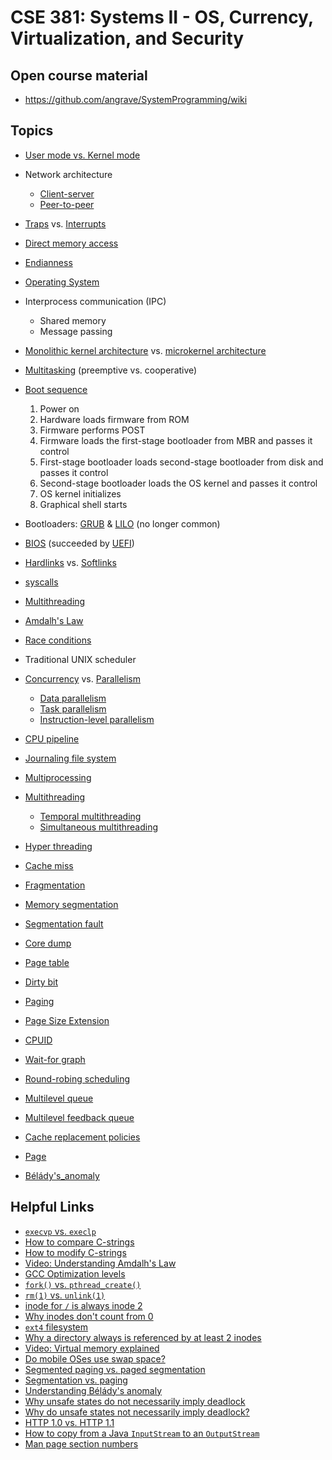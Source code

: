 [Wikipedia-Protection_ring]: https://en.wikipedia.org/wiki/Protection_ring
[Wikipedia-Client-server]: https://en.wikipedia.org/wiki/Client%E2%80%93server_model
[Wikipedia-Peer-to-peer]: https://en.wikipedia.org/wiki/Peer-to-peer
[Wikipedia-Trap]: https://en.wikipedia.org/wiki/Trap_(computing)
[Wikipedia-Interrupt]: https://en.wikipedia.org/wiki/Interrupt
[Wikipedia-Direct-memory-access]: https://en.wikipedia.org/wiki/Direct_memory_access
[Wikipedia-Endianness]: https://en.wikipedia.org/wiki/Endianness
[Wikipedia-Operating_system]: https://en.wikipedia.org/wiki/Operating_system
[Wikipedia-Monolithic_kernel]: https://en.wikipedia.org/wiki/Monolithic_kernel
[Wikipedia-Microkernel]: https://en.wikipedia.org/wiki/Microkernel
[Wikipedia-Computer_multitasking]: https://en.wikipedia.org/wiki/Computer_multitasking
[Wikipedia-Booting]: https://en.wikipedia.org/wiki/Booting
[Wikipedia-LILO]: https://en.wikipedia.org/wiki/LILO_(boot_loader)
[Wikipedia-GNU_GRUB]: https://en.wikipedia.org/wiki/GNU_GRUB
[Wikipedia-BIOS]: https://en.wikipedia.org/wiki/BIOS
[Wikipedia-Unified_Extensible_Firmware_Interface]: https://en.wikipedia.org/wiki/Unified_Extensible_Firmware_Interface
[Wikipedia-Hardlink]: https://en.wikipedia.org/wiki/Hardlink
[Wikipedia-Symbolic_link]: https://en.wikipedia.org/wiki/Symbolic_link
[Wikipedia-System_call]: https://en.wikipedia.org/wiki/System_call
[Wikipedia-Multithreading]: https://en.wikipedia.org/wiki/Multithreading_(computer_architecture)
[Wikipedia-Amdahl's_law]: https://en.wikipedia.org/wiki/Amdahl's_law
[Wikipedia-Race_condition]: https://en.wikipedia.org/wiki/Race_condition#Software
[Wikipedia-Concurrency]: https://en.wikipedia.org/wiki/Concurrency_(computer_science)
[Wikipedia-Parallel_computing]: https://en.wikipedia.org/wiki/Parallel_computing
[Wikipedia-Task_parallelism]: https://en.wikipedia.org/wiki/Task_parallelism
[Wikipedia-Data_parallelism]: https://en.wikipedia.org/wiki/Data_parallelism
[Wikipedia-Pipeline]: https://en.wikipedia.org/wiki/Pipeline_(computing)
[Wikipedia-Journaling_file_system]: https://en.wikipedia.org/wiki/Journaling_file_system
[Wikipedia-Multiprocessing]: https://en.wikipedia.org/wiki/Multiprocessing
[Wikipedia-Multithreading]: https://en.wikipedia.org/wiki/Multithreading_(computer_architecture)
[Wikipedia-Instruction-level_parallelism]: https://en.wikipedia.org/wiki/Instruction-level_parallelism
[Wikipedia-Temporal_multithreading]: https://en.wikipedia.org/wiki/Temporal_multithreading
[Wikipedia-Simultaneous_multithreading]: https://en.wikipedia.org/wiki/Simultaneous_multithreading
[Wikipedia-Hyper-threading]: https://en.wikipedia.org/wiki/Hyper-threading
[Wikipedia-CPU_cache-Cache_miss]: https://en.wikipedia.org/wiki/CPU_cache#Cache_miss
[StackOverflow-A5769803]: https://stackoverflow.com/a/5769803
[StackOverflow-A8004250]: https://stackoverflow.com/a/8004250
[StackOverflow-A10279752]: https://stackoverflow.com/a/10279752
[YouTube-ehyO7mxeU74]: https://youtu.be/ehyO7mxeU74
[StackOverflow-A32941238]: https://stackoverflow.com/a/32941238
[StackOverflow-A8514943]: https://stackoverflow.com/a/8514943
[Serverfault-A38817]: https://serverfault.com/a/38817
[StackOverflow-A12769035]: https://stackoverflow.com/a/12769035
[StackOverflow-A2109363]: https://stackoverflow.com/a/2109363
[Linux-kernel-ext4]: https://www.kernel.org/doc/html/latest/filesystems/ext4/index.html
[Unix-StackExchange-A153640]: https://unix.stackexchange.com/a/153640
[YouTube-2quKyPnUShQ]: https://youtu.be/2quKyPnUShQ
[StackOverflow-A17478535]: https://stackoverflow.com/a/17478535
[Wikipedia-Fragmentation]: https://en.wikipedia.org/wiki/Fragmentation_(computing)
[Wikipedia-Memory_segmentation]: https://en.wikipedia.org/wiki/Memory_segmentation
[Wikipedia-Segmentation_fault]: https://en.wikipedia.org/wiki/Segmentation_fault
[Wikipedia-Core_dump]: https://en.wikipedia.org/wiki/Core_dump
[StackOverflow-Q16643180]: https://stackoverflow.com/q/16643180
[StackOverflow-A40002566]: https://stackoverflow.com/a/40002566
[Wikipedia-Page_table]: https://en.wikipedia.org/wiki/Page_table
[Wikipedia-Dirty_bit]: https://en.wikipedia.org/wiki/Dirty_bit
[Wikipedia-Paging]: https://en.wikipedia.org/wiki/Paging
[Wikipedia-Page_Size_Extension]: https://en.wikipedia.org/wiki/Page_Size_Extension
[Wikipedia-CPUID]: https://en.wikipedia.org/wiki/CPUID
[Wikipedia-Wait-for_graph]: https://en.wikipedia.org/wiki/Wait-for_graph
[Wikipedia-Round-robin_scheduling]: https://en.wikipedia.org/wiki/Round-robin_scheduling
[Wikipedia-Multilevel_queue]: https://en.wikipedia.org/wiki/Multilevel_queue
[Wikipedia-Multilevel_feedback_queue]: https://en.wikipedia.org/wiki/Multilevel_feedback_queue
[StackOverflow-A4800535]: https://stackoverflow.com/a/4800535
[Unsafe_state!=Deadlock]: https://defuse.ca/blog/why-unsafe-state-deadlock.html
[Computer-Science-StackExchange-A45149]: https://cs.stackexchange.com/a/45149
[StackOverflow-A247026]: https://stackoverflow.com/a/247026
[StackOverflow-A19194580]: https://stackoverflow.com/a/19194580
[Wikipedia-Cache_replacement_policies]: https://en.wikipedia.org/wiki/Cache_replacement_policies
[Wikipedia-Page]: https://en.wikipedia.org/wiki/Page_(computer_memory)
[Wikipedia-Bélády's_anomaly]: https://en.wikipedia.org/wiki/B%C3%A9l%C3%A1dy's_anomaly
[Unix-StackExchange-A3587]: https://unix.stackexchange.com/a/3587

# CSE 381: Systems II - OS, Currency, Virtualization, and Security

## Open course material

- https://github.com/angrave/SystemProgramming/wiki

## Topics

- [User mode vs. Kernel mode][Wikipedia-Protection_ring]
- Network architecture

    - [Client-server][Wikipedia-Client-server]
    - [Peer-to-peer][Wikipedia-Peer-to-peer]

- [Traps][Wikipedia-Trap] vs. [Interrupts][Wikipedia-Interrupt]
- [Direct memory access][Wikipedia-Direct-memory-access]
- [Endianness][Wikipedia-Endianness]
- [Operating System][Wikipedia-Operating_system]
- Interprocess communication (IPC)

    - Shared memory
    - Message passing

- [Monolithic kernel architecture][Wikipedia-Monolithic_kernel] vs. [microkernel architecture][Wikipedia-Microkernel]
- [Multitasking][Wikipedia-Computer_multitasking] (preemptive vs. cooperative)
- [Boot sequence][Wikipedia-Booting]

    1. Power on
    2. Hardware loads firmware from ROM
    3. Firmware performs POST
    4. Firmware loads the first-stage bootloader from MBR and passes it control
    5. First-stage bootloader loads second-stage bootloader from disk and passes it control
    6. Second-stage bootloader loads the OS kernel and passes it control
    7. OS kernel initializes
    8. Graphical shell starts

- Bootloaders: [GRUB][Wikipedia-GNU_GRUB] & [LILO][Wikipedia-LILO] (no longer common)
- [BIOS][Wikipedia-BIOS] (succeeded by [UEFI][Wikipedia-Unified_Extensible_Firmware_Interface])
- [Hardlinks][Wikipedia-Hardlink] vs. [Softlinks][Wikipedia-Symbolic_link]
- [syscalls][Wikipedia-System_call]
- [Multithreading][Wikipedia-Multithreading]
- [Amdalh's Law][Wikipedia-Amdahl's_law]
- [Race conditions][Wikipedia-Race_condition]
- Traditional UNIX scheduler
- [Concurrency][Wikipedia-Concurrency] vs. [Parallelism][Wikipedia-Parallel_computing]

    - [Data parallelism][Wikipedia-Data_parallelism]
    - [Task parallelism][Wikipedia-Task_parallelism]
    - [Instruction-level parallelism][Wikipedia-Instruction-level_parallelism]

- [CPU pipeline][Wikipedia-Pipeline]
- [Journaling file system][Wikipedia-Journaling_file_system]
- [Multiprocessing][Wikipedia-Multiprocessing]
- [Multithreading][Wikipedia-Multithreading]

    - [Temporal multithreading][Wikipedia-Temporal_multithreading]
    - [Simultaneous multithreading][Wikipedia-Simultaneous_multithreading]

- [Hyper threading][Wikipedia-Hyper-threading]
- [Cache miss][Wikipedia-CPU_cache-Cache_miss]
- [Fragmentation][Wikipedia-Fragmentation]
- [Memory segmentation][Wikipedia-Memory_segmentation]
- [Segmentation fault][Wikipedia-Segmentation_fault]
- [Core dump][Wikipedia-Core_dump]
- [Page table][Wikipedia-Page_table]
- [Dirty bit][Wikipedia-Dirty_bit]
- [Paging][Wikipedia-Paging]
- [Page Size Extension][Wikipedia-Page_Size_Extension]
- [CPUID][Wikipedia-CPUID]
- [Wait-for graph][Wikipedia-Wait-for_graph]
- [Round-robing scheduling][Wikipedia-Round-robin_scheduling]
- [Multilevel queue][Wikipedia-Multilevel_queue]
- [Multilevel feedback queue][Wikipedia-Multilevel_feedback_queue]
- [Cache replacement policies][Wikipedia-Cache_replacement_policies]
- [Page][Wikipedia-Page]
- [Bélády's_anomaly][Wikipedia-Bélády's_anomaly]

## Helpful Links

- [`execvp` vs. `execlp`][StackOverflow-A5769803]
- [How to compare C-strings][StackOverflow-A8004250]
- [How to modify C-strings][StackOverflow-A10279752]
- [Video: Understanding Amdalh's Law][YouTube-ehyO7mxeU74]
- [GCC Optimization levels][StackOverflow-A32941238]
- [`fork()` vs. `pthread_create()`][StackOverflow-A8514943]
- [`rm(1)` vs. `unlink(1)`][Serverfault-A38817]
- [inode for `/` is always inode 2][StackOverflow-A12769035]
- [Why inodes don't count from 0][StackOverflow-A2109363]
- [`ext4` filesystem][Linux-kernel-ext4]
- [Why a directory always is referenced by at least 2 inodes][Unix-StackExchange-A153640]
- [Video: Virtual memory explained][YouTube-2quKyPnUShQ]
- [Do mobile OSes use swap space?][StackOverflow-A17478535]
- [Segmented paging vs. paged segmentation][StackOverflow-Q16643180]
- [Segmentation vs. paging][StackOverflow-A40002566]
- [Understanding Bélády's anomaly][StackOverflow-A4800535]
- [Why unsafe states do not necessarily imply deadlock][Unsafe_state!=Deadlock]
- [Why do unsafe states not necessarily imply deadlock?][Computer-Science-StackExchange-A45149]
- [HTTP 1.0 vs. HTTP 1.1][StackOverflow-A247026]
- [How to copy from a Java `InputStream` to an `OutputStream`][StackOverflow-A19194580]
- [Man page section numbers][Unix-StackExchange-A3587]

